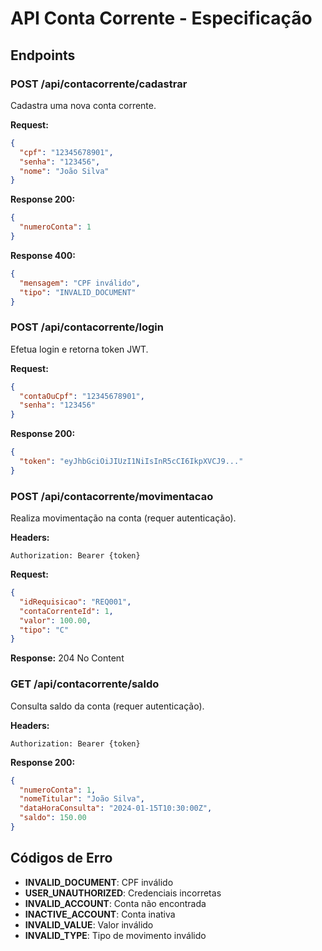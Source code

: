 # API Conta Corrente - Especificação

## Endpoints

### POST /api/contacorrente/cadastrar
Cadastra uma nova conta corrente.

**Request:**
```json
{
  "cpf": "12345678901",
  "senha": "123456",
  "nome": "João Silva"
}
```

**Response 200:**
```json
{
  "numeroConta": 1
}
```

**Response 400:**
```json
{
  "mensagem": "CPF inválido",
  "tipo": "INVALID_DOCUMENT"
}
```

### POST /api/contacorrente/login
Efetua login e retorna token JWT.

**Request:**
```json
{
  "contaOuCpf": "12345678901",
  "senha": "123456"
}
```

**Response 200:**
```json
{
  "token": "eyJhbGciOiJIUzI1NiIsInR5cCI6IkpXVCJ9..."
}
```

### POST /api/contacorrente/movimentacao
Realiza movimentação na conta (requer autenticação).

**Headers:**
```
Authorization: Bearer {token}
```

**Request:**
```json
{
  "idRequisicao": "REQ001",
  "contaCorrenteId": 1,
  "valor": 100.00,
  "tipo": "C"
}
```

**Response:** 204 No Content

### GET /api/contacorrente/saldo
Consulta saldo da conta (requer autenticação).

**Headers:**
```
Authorization: Bearer {token}
```

**Response 200:**
```json
{
  "numeroConta": 1,
  "nomeTitular": "João Silva",
  "dataHoraConsulta": "2024-01-15T10:30:00Z",
  "saldo": 150.00
}
```

## Códigos de Erro

- **INVALID_DOCUMENT**: CPF inválido
- **USER_UNAUTHORIZED**: Credenciais incorretas
- **INVALID_ACCOUNT**: Conta não encontrada
- **INACTIVE_ACCOUNT**: Conta inativa
- **INVALID_VALUE**: Valor inválido
- **INVALID_TYPE**: Tipo de movimento inválido
